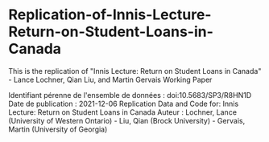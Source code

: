 # Replication-of-Innis-Lecture-Return-on-Student-Loans-in-Canada
This is the replication of "Innis Lecture: Return on Student Loans in Canada" - Lance Lochner, Qian Liu, and Martin Gervais Working Paper


Identifiant pérenne de l'ensemble de données :	doi:10.5683/SP3/R8HN1D
Date de publication :	2021-12-06
Replication Data and Code for: Innis Lecture: Return on Student Loans in Canada
Auteur :	Lochner, Lance (University of Western Ontario) - Liu, Qian (Brock University) - Gervais, Martin (University of Georgia)
